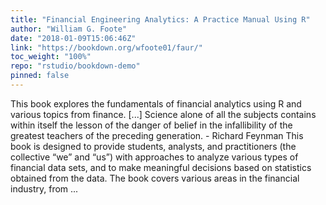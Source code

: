 ```yaml
---
title: "Financial Engineering Analytics: A Practice Manual Using R"
author: "William G. Foote"
date: "2018-01-09T15:06:46Z"
link: "https://bookdown.org/wfoote01/faur/"
toc_weight: "100%"
repo: "rstudio/bookdown-demo"
pinned: false
---
```


This book explores the fundamentals of financial analytics using R and various topics from finance. [...] Science alone of all the subjects contains within itself the lesson of the danger of belief in the infallibility of the greatest teachers of the preceding generation. - Richard Feynman This book is designed to provide students, analysts, and practitioners (the collective “we” and “us”) with approaches to analyze various types of financial data sets, and to make meaningful decisions based on statistics obtained from the data. The book covers various areas in the financial industry, from ...
